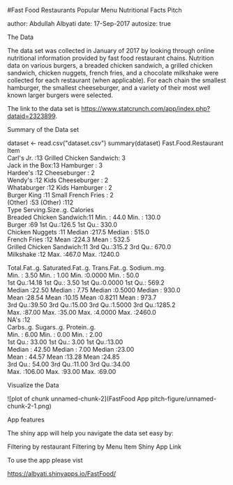 #Fast Food Restaurants Popular Menu Nutritional Facts Pitch

author: Abdullah Albyati date: 17-Sep-2017 autosize: true

The Data

The data set was collected in January of 2017 by looking through online nutritional information provided by fast food restaurant chains. Nutrition data on various burgers, a breaded chicken sandwich, a grilled chicken sandwich, chicken nuggets, french fries, and a chocolate milkshake were collected for each restaurant (when applicable). For each chain the smallest hamburger, the smallest cheeseburger, and a variety of their most well known larger burgers were selected.

The link to the data set is https://www.statcrunch.com/app/index.php?dataid=2323899.

Summary of the Data set

dataset <- read.csv("dataset.csv")
summary(dataset)
      Fast.Food.Restaurant                       Item    
 Carl's Jr.     :13        Grilled Chicken Sandwich:  3  
 Jack in the Box:13        Hamburger               :  3  
 Hardee's       :12        Cheeseburger            :  2  
 Wendy's        :12        Kids Cheeseburger       :  2  
 Whataburger    :12        Kids Hamburger          :  2  
 Burger King    :11        Small French Fries      :  2  
 (Other)        :53        (Other)                 :112  
                       Type    Serving.Size..g.    Calories     
 Breaded Chicken Sandwich:11   Min.   : 44.0    Min.   : 130.0  
 Burger                  :69   1st Qu.:126.5    1st Qu.: 330.0  
 Chicken Nuggets         :11   Median :217.5    Median : 515.0  
 French Fries            :12   Mean   :224.3    Mean   : 532.5  
 Grilled Chicken Sandwich:11   3rd Qu.:315.2    3rd Qu.: 670.0  
 Milkshake               :12   Max.   :467.0    Max.   :1240.0  
                                                                
 Total.Fat..g.   Saturated.Fat..g. Trans.Fat..g.     Sodium..mg.    
 Min.   : 3.50   Min.   : 1.00     Min.   :0.0000   Min.   :  50.0  
 1st Qu.:14.18   1st Qu.: 3.50     1st Qu.:0.0000   1st Qu.: 569.2  
 Median :22.50   Median : 7.75     Median :0.5000   Median : 930.0  
 Mean   :28.54   Mean   :10.15     Mean   :0.8211   Mean   : 973.7  
 3rd Qu.:39.50   3rd Qu.:15.00     3rd Qu.:1.5000   3rd Qu.:1285.2  
 Max.   :87.00   Max.   :35.00     Max.   :4.0000   Max.   :2460.0  
                                   NA's   :12                       
   Carbs..g.        Sugars..g.     Protein..g.   
 Min.   :  6.00   Min.   : 0.00   Min.   : 2.00  
 1st Qu.: 33.00   1st Qu.: 3.00   1st Qu.:13.00  
 Median : 42.50   Median : 7.00   Median :23.00  
 Mean   : 44.57   Mean   :13.28   Mean   :24.85  
 3rd Qu.: 54.00   3rd Qu.:11.00   3rd Qu.:34.00  
 Max.   :106.00   Max.   :93.00   Max.   :69.00  
                                                 
Visualize the Data

![plot of chunk unnamed-chunk-2](FastFood App pitch-figure/unnamed-chunk-2-1.png)

App features

The shiny app will help you navigate the data set easy by:

Filtering by restaurant
Filtering by Menu Item
Shiny App Link

To use the app please vist

https://albyati.shinyapps.io/FastFood/
